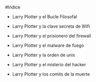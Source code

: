 #Indice

* Larry Plotter y el Bucle Filosofal
* Larry Plotter y la clave secreta de Wifi
* Larry Plotter y el prisionero del firewall

* Larry Plotter y el malware de fuego
* Larry Plotter y la orden de unix
* Larry Plotter y el misterio del hacker

* Larry Plotter y los comits de la muerte
